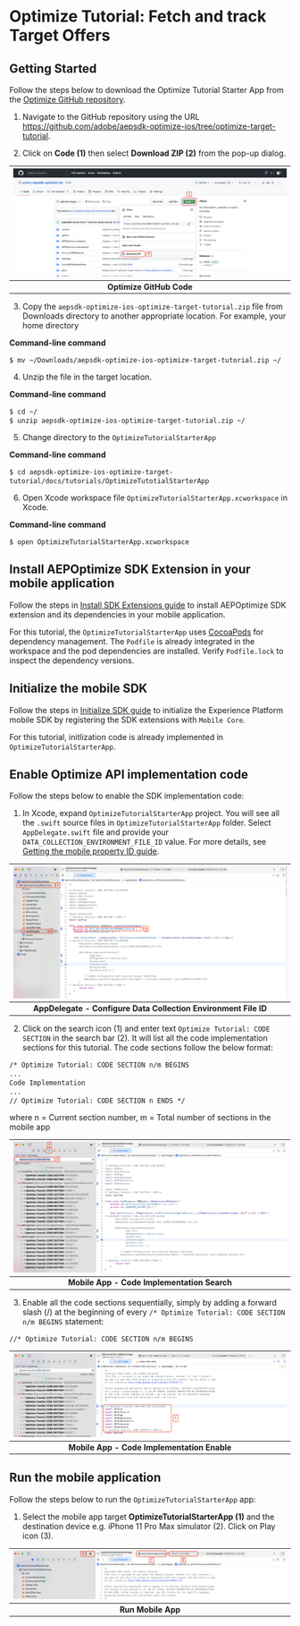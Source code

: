 # Optimize Tutorial: Fetch and track Target Offers

## Getting Started

Follow the steps below to download the Optimize Tutorial Starter App from the [Optimize GitHub repository](https://github.com/adobe/aepsdk-optimize-ios).

1. Navigate to the GitHub repository using the URL https://github.com/adobe/aepsdk-optimize-ios/tree/optimize-target-tutorial.

2. Click on **Code (1)** then select **Download ZIP (2)** from the pop-up dialog.

| ![Optimize Extension Code](../../assets/optimize-github-code.png?raw=true) |
| :---: |
| **Optimize GitHub Code** |

3. Copy the `aepsdk-optimize-ios-optimize-target-tutorial.zip` file from Downloads directory to another appropriate location. For example, your home directory

**Command-line command**
```text
$ mv ~/Downloads/aepsdk-optimize-ios-optimize-target-tutorial.zip ~/
```

4. Unzip the file in the target location.

**Command-line command**
```text
$ cd ~/
$ unzip aepsdk-optimize-ios-optimize-target-tutorial.zip ~/
```

5. Change directory to the `OptimizeTutorialStarterApp`

**Command-line command**
```text
$ cd aepsdk-optimize-ios-optimize-target-tutorial/docs/tutorials/OptimizeTutotialStarterApp
```

6. Open Xcode workspace file `OptimizeTutorialStarterApp.xcworkspace` in Xcode.

**Command-line command**
```text
$ open OptimizeTutorialStarterApp.xcworkspace
```

## Install AEPOptimize SDK Extension in your mobile application

Follow the steps in [Install SDK Extensions guide](https://opensource.adobe.com/aepsdk-optimize-ios/#/tutorials/mobile-app/install-sdk-extensions) to install AEPOptimize SDK extension and its dependencies in your mobile application.

For this tutorial, the `OptimizeTutorialStarterApp` uses [CocoaPods](https://guides.cocoapods.org/using/getting-started.html) for dependency management. The `Podfile` is already integrated in the workspace and the pod dependencies are installed. Verify `Podfile.lock` to inspect the dependency versions.

## Initialize the mobile SDK

Follow the steps in [Initialize SDK guide](https://opensource.adobe.com/aepsdk-optimize-ios/#/tutorials/mobile-app/init-sdk) to initialize the Experience Platform mobile SDK by registering the SDK extensions with `Mobile Core`.

For this tutorial, initlization code is already implemented in `OptimizeTutorialStarterApp`.

## Enable Optimize API implementation code

Follow the steps below to enable the SDK implementation code:

1. In Xcode, expand `OptimizeTutorialStarterApp` project. You will see all the `.swift` source files in `OptimizeTutorialStarterApp` folder. Select `AppDelegate.swift` file and provide your `DATA_COLLECTION_ENVIRONMENT_FILE_ID` value. For more details, see [Getting the mobile property ID guide](https://opensource.adobe.com/aepsdk-optimize-ios/#/tutorials/setup/create-tag-property?id=getting-the-mobile-property-id-).

| ![AppDelegate - Configure Data Collection Environment File ID](../../assets/mobile-app-appdelegate.png?raw=true) |
| :---: |
| **AppDelegate - Configure Data Collection Environment File ID** |

2. Click on the search icon (1) and enter text `Optimize Tutorial: CODE SECTION` in the search bar (2). It will list all the code implementation sections for this tutorial. The code sections follow the below format:

```text
/* Optimize Tutorial: CODE SECTION n/m BEGINS
...
Code Implementation
...
// Optimize Tutorial: CODE SECTION n ENDS */
```
where n = Current section number, m = Total number of sections in the mobile app

| ![Mobile App - Code Implementation Search](../../assets/mobile-app-code-section-search.png?raw=true) |
| :---: |
| **Mobile App - Code Implementation Search** |


3. Enable all the code sections sequentially, simply by adding a forward slash (/) at the beginning of every `/* Optimize Tutorial: CODE SECTION n/m BEGINS` statement:

```text
//* Optimize Tutorial: CODE SECTION n/m BEGINS
```

| ![Mobile App - Code Implementation Enable](../../assets/mobile-app-code-section-enable.png?raw=true) |
| :---: |
| **Mobile App - Code Implementation Enable** |

## Run the mobile application

Follow the steps below to run the `OptimizeTutorialStarterApp` app:

1. Select the mobile app target **OptimizeTutorialStarterApp (1)** and the destination device e.g. iPhone 11 Pro Max simulator (2). Click on Play icon (3).

| ![Run Mobile App](../../assets/mobile-app-run.png?raw=true) |
| :---: |
| **Run Mobile App** |




